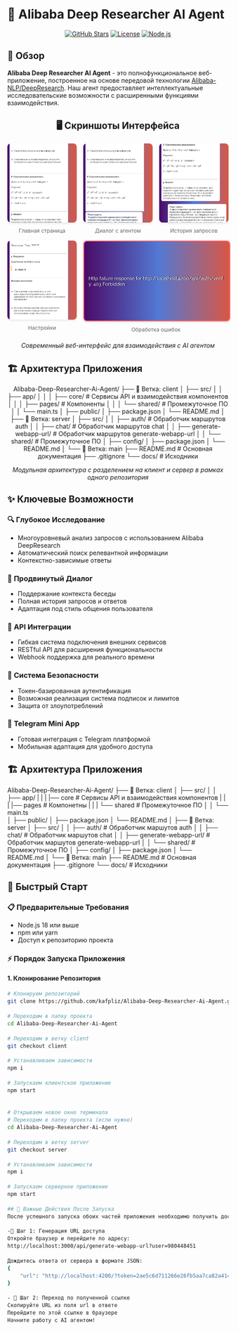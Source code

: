 # 🤖 Alibaba Deep Researcher AI Agent

<div align="center">

[![GitHub Stars](https://img.shields.io/github/stars/kafpliz/Alibaba-Deep-Researcher-Ai-Agent?style=for-the-badge)](https://github.com/kafpliz/Alibaba-Deep-Researcher-Ai-Agent/stargazers)
[![License](https://img.shields.io/badge/license-MIT-blue?style=for-the-badge)](LICENSE)
[![Node.js](https://img.shields.io/badge/Node.js-18%2B-green?style=for-the-badge&logo=nodedotjs)](https://nodejs.org)

</div>

## 🚀 Обзор

**Alibaba Deep Researcher AI Agent** - это полнофункциональное веб-приложение, построенное на основе передовой технологии [Alibaba-NLP/DeepResearch](https://github.com/Alibaba-NLP/DeepResearch). Наш агент предоставляет интеллектуальные исследовательские возможности с расширенными функциями взаимодействия.

<div align="center">

## 🖥️ Скриншоты Интерфейса

<div style="display: grid; grid-template-columns: repeat(3, 1fr); gap: 15px; margin: 20px 0;">

<div>
<img src="docs/images/web-1.png" alt="Главный интерфейс" style="width: 100%; height: 180px; object-fit: cover; border-radius: 8px; box-shadow: 0 2px 4px rgba(0,0,0,0.1);">
<p style="text-align: center; margin: 8px 0 0 0; font-size: 12px; color: #666;">Главная страница</p>
</div>

<div>
<img src="docs/images/web-2.png" alt="Диалог с агентом" style="width: 100%; height: 180px; object-fit: cover; border-radius: 8px; box-shadow: 0 2px 4px rgba(0,0,0,0.1);">
<p style="text-align: center; margin: 8px 0 0 0; font-size: 12px; color: #666;">Диалог с агентом</p>
</div>

<div>
<img src="docs/images/web-3.png" alt="История запросов" style="width: 100%; height: 180px; object-fit: cover; border-radius: 8px; box-shadow: 0 2px 4px rgba(0,0,0,0.1);">
<p style="text-align: center; margin: 8px 0 0 0; font-size: 12px; color: #666;">История запросов</p>
</div>

<div>
<img src="docs/images/web-4.png" alt="Настройки" style="width: 100%; height: 180px; object-fit: cover; border-radius: 8px; box-shadow: 0 2px 4px rgba(0,0,0,0.1);">
<p style="text-align: center; margin: 8px 0 0 0; font-size: 12px; color: #666;">Настройки</p>
</div>

<div style="grid-column: span 2;">
<img src="docs/images/web-err-1.png" alt="Обработка ошибок" style="width: 100%; height: 180px; object-fit: cover; border-radius: 8px; box-shadow: 0 2px 4px rgba(0,0,0,0.1); border: 2px solid #ff6b6b;">
<p style="text-align: center; margin: 8px 0 0 0; font-size: 12px; color: #666;">Обработка ошибок</p>
</div>

</div>

*Современный веб-интерфейс для взаимодействия с AI агентом*

</div>


## 🏗 Архитектура Приложения

<div align="center">

Alibaba-Deep-Researcher-Ai-Agent/
├── 📂 Ветка: client
│ ├── src/
│ │ ├── app/
│ │ │ ├── core/ # Сервисы API и взаимодействия компонентов
│ │ │ ├── pages/ # Компоненты
│ │ │ └── shared/ # Промежуточное ПО
│ │ └── main.ts
│ ├── public/
│ ├── package.json
│ └── README.md
│
├── 📂 Ветка: server
│ ├── src/
│ │ ├── auth/ # Обработчик маршрутов auth
│ │ ├── chat/ # Обработчик маршрутов chat
│ │ ├── generate-webapp-url/ # Обработчик маршрутов generate-webapp-url
│ │ └── shared/ # Промежуточное ПО
│ ├── config/
│ ├── package.json
│ └── README.md
│
└── 📂 Ветка: main
├── README.md # Основная документация
├── .gitignore
└── docs/ # Исходники

*Модульная архитектура с разделением на клиент и сервер в рамках одного репозитория*

</div>


## ✨ Ключевые Возможности

### 🔍 **Глубокое Исследование**
- Многоуровневый анализ запросов с использованием Alibaba DeepResearch
- Автоматический поиск релевантной информации
- Контекстно-зависимые ответы

### 💬 **Продвинутый Диалог**
- Поддержание контекста беседы
- Полная история запросов и ответов
- Адаптация под стиль общения пользователя

### 🔌 **API Интеграции**
- Гибкая система подключения внешних сервисов
- RESTful API для расширения функциональности
- Webhook поддержка для реального времени

### 🔐 **Система Безопасности**
- Токен-базированная аутентификация
- Возможная реализация система подписок и лимитов
- Защита от злоупотреблений

### 📱 **Telegram Mini App**
- Готовая интеграция с Telegram платформой
- Мобильная адаптация для удобного доступа


## 🏗 Архитектура Приложения

Alibaba-Deep-Researcher-Ai-Agent/
├── 📂 Ветка: client
│   ├── src/
│   │   ├── app/
|   |   |   |── core    # Сервисы API и взаимодействия компонентов
|   |   |   |── pages   # Компонетны
|   |   |   └── shared  # Промежуточное ПО
│   │   └── main.ts        
│   ├── public/
│   ├── package.json
│   └── README.md
│
├── 📂 Ветка: server
│   ├── src/
│   │   ├── auth/                   # Обработчик маршутов auth
│   │   ├── chat/                   # Обработчик маршутов chat
│   │   ├── generate-webapp-url/    # Обработчик маршутов generate-webapp-url
│   │   └── shared/    # Промежуточное ПО
│   ├── config/
│   ├── package.json
│   └── README.md
│
└── 📂 Ветка: main
    ├── README.md          # Основная документация
    ├── .gitignore
    └── docs/              # Исходники

## 🚀 Быстрый Старт

### 📋 Предварительные Требования
- Node.js 18 или выше
- npm или yarn
- Доступ к репозиторию проекта

### ⚡ Порядок Запуска Приложения

#### 1. Клонирование Репозитория

```bash
# Клонируем репозиторий
git clone https://github.com/kafpliz/Alibaba-Deep-Researcher-Ai-Agent.git

# Переходим в папку проекта
cd Alibaba-Deep-Researcher-Ai-Agent

# Переходим в ветку client
git checkout client

# Устанавливаем зависимости
npm i

# Запускаем клиентское приложение
npm start


# Открываем новое окно терминала
# Переходим в папку проекта (если нужно)
cd Alibaba-Deep-Researcher-Ai-Agent

# Переходим в ветку server
git checkout server

# Устанавливаем зависимости
npm i

# Запускаем серверное приложение
npm start

## 🎯 Важные Действия После Запуска
После успешного запуска обоих частей приложения необходимо получить доступ к веб-приложению:

-🔗 Шаг 1: Генерация URL доступа
Откройте браузер и перейдите по адресу:
http://localhost:3000/api/generate-webapp-url?user=980448451

Дождитесь ответа от сервера в формате JSON:
{
    "url": "http://localhost:4200/?token=2ae5c6d711266e26fb5aa7ca82a414c5:fa086d885ca8b57d35e39279f1984a1efc31ab5b1250fd8b334fdf0b9c26c762db6e3efbe0f837dbc9ed488c2a1805e9"
}

- 🔗 Шаг 2: Переход по полученной ссылке
Скопируйте URL из поля url в ответе
Перейдите по этой ссылке в браузере
Начните работу с AI агентом!